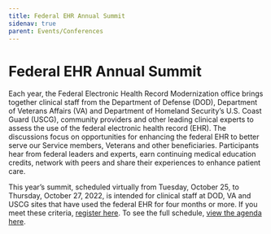 ```yaml
---
title: Federal EHR Annual Summit
sidenav: true
parent: Events/Conferences
---
```

# Federal EHR Annual Summit

Each year, the Federal Electronic Health Record Modernization office brings together clinical staff from the Department of Defense (DOD), Department of Veterans Affairs (VA) and Department of Homeland Security’s U.S. Coast Guard (USCG), community providers and other leading clinical experts to assess the use of the federal electronic health record (EHR). The discussions focus on opportunities for enhancing the federal EHR to better serve our Service members, Veterans and other beneficiaries. Participants hear from federal leaders and experts, earn continuing medical education credits, network with peers and share their experiences to enhance patient care.

This year’s summit, scheduled virtually from Tuesday, October 25, to Thursday, October 27, 2022, is intended for clinical staff at DOD, VA and USCG sites that have used the federal EHR for four months or more. If you meet these criteria, [register here](https://gcc02.safelinks.protection.outlook.com/?url=https%3A%2F%2Fcvent.me%2FQQ7NRQ%3FRefId%3DFederalEHRAnnualSummit&data=05%7C01%7C%7C5ab2ace2b1af473d714908da9bf88be6%7Ce95f1b23abaf45ee821db7ab251ab3bf%7C0%7C0%7C637993789051920452%7CUnknown%7CTWFpbGZsb3d8eyJWIjoiMC4wLjAwMDAiLCJQIjoiV2luMzIiLCJBTiI6Ik1haWwiLCJXVCI6Mn0%3D%7C3000%7C%7C%7C&sdata=0y9BoXaNxCgp2EqwsjuvkJrw04knd8B4tjSD7zQ%2FVxI%3D&reserved=0). To see the full schedule, [view the agenda here](images/2022-federal-ehr-annaul-summit-agenda.pdf).